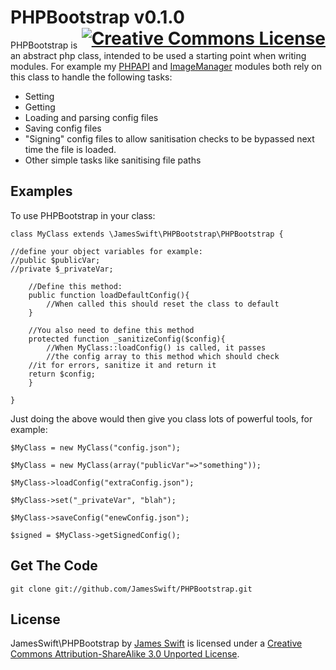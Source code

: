 <h1>
PHPBootstrap v0.1.0
<a rel="license" href="http://creativecommons.org/licenses/by-sa/3.0/deed.en_US" style="float:right;"><img alt="Creative Commons License" style="border-width:0" src="http://i.creativecommons.org/l/by-sa/3.0/88x31.png" /></a>
</h1>

PHPBootstrap is an abstract php class, intended to be used a starting point when writing modules. 
For example my <a href="https://github.com/JamesSwift/PHPAPI">PHPAPI</a> and 
<a href="https://github.com/JamesSwift/ImageManager">ImageManager</a> modules both rely on this class 
to handle the following tasks:

- Setting
- Getting
- Loading and parsing config  files
- Saving config files
- "Signing" config files to allow sanitisation checks to be bypassed next time the file is loaded.
- Other simple tasks like sanitising file paths

## Examples

To use PHPBootstrap in your class:

    class MyClass extends \JamesSwift\PHPBootstrap\PHPBootstrap {
    
	//define your object variables for example:
	//public $publicVar;
	//private $_privateVar;
    
    	//Define this method:
    	public function loadDefaultConfig(){
    		//When called this should reset the class to default
    	}
    
    	//You also need to define this method
    	protected function _sanitizeConfig($config){
    		//When MyClass::loadConfig() is called, it passes
    		//the config array to this method which should check
		//it for errors, sanitize it and return it
		return $config;
    	}
    
    }


Just doing the above would then give you class lots of powerful tools, for example:

    $MyClass = new MyClass("config.json");

    $MyClass = new MyClass(array("publicVar"=>"something"));

    $MyClass->loadConfig("extraConfig.json");

    $MyClass->set("_privateVar", "blah");

    $MyClass->saveConfig("enewConfig.json");

    $signed = $MyClass->getSignedConfig();


## Get The Code

    git clone git://github.com/JamesSwift/PHPBootstrap.git


## License

<span xmlns:dct="http://purl.org/dc/terms/" property="dct:title">JamesSwift\PHPBootstrap</span> by 
<a xmlns:cc="http://creativecommons.org/ns#" href="https://github.com/JamesSwift/PHPBootstrap" property="cc:attributionName" rel="cc:attributionURL">James Swift</a>
 is licensed under a <a rel="license" href="http://creativecommons.org/licenses/by-sa/3.0/deed.en_US">Creative Commons Attribution-ShareAlike 3.0 Unported License</a>.
